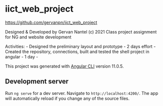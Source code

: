 # iict_web_project
https://github.com/gervanpn/iict_web_project

Designed & Developed by Gervan Nantel (c) 2021
Class project assignment for NG and website development

Activities:
    -   Designed the preliminary layout and prototype - 2 days effort
    -   Created the repository, connections, built and tested the shell project in angular - 1 day
    -   


This project was generated with [Angular CLI](https://github.com/angular/angular-cli) version 11.0.5.

## Development server

Run `ng serve` for a dev server. Navigate to `http://localhost:4200/`. The app will automatically reload if you change any of the source files.

